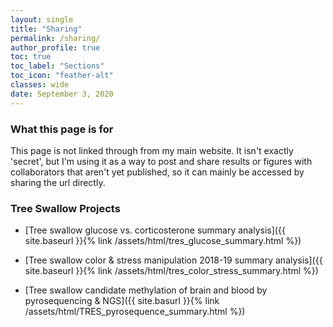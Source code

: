 ```yaml
---
layout: single
title: "Sharing"
permalink: /sharing/
author_profile: true
toc: true
toc_label: "Sections"
toc_icon: "feather-alt"
classes: wide
date: September 3, 2020
---
```


### What this page is for

This page is not linked through from my main website. It isn't exactly 'secret', but I'm using it as a way to post and share results or figures with collaborators that aren't yet published, so it can mainly be accessed by sharing the url directly.


### Tree Swallow Projects

- [Tree swallow glucose vs. corticosterone summary analysis]({{ site.baseurl }}{% link /assets/html/tres_glucose_summary.html %})

- [Tree swallow color & stress manipulation 2018-19 summary analysis]({{ site.baseurl }}{% link /assets/html/tres_color_stress_summary.html %})

- [Tree swallow candidate methylation of brain and blood by pyrosequencing & NGS]({{ site.basurl }}{% link /assets/html/TRES_pyrosequence_summary.html %})

